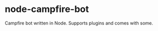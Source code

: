 node-campfire-bot
=================

Campfire bot written in Node.  Supports plugins and comes with some.
